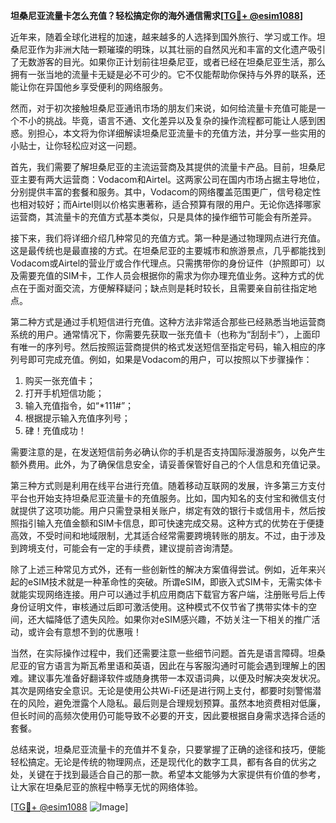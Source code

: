 **坦桑尼亚流量卡怎么充值？轻松搞定你的海外通信需求[[TG💪+ @esim1088](https://t.me/s/esim1088)]**

近年来，随着全球化进程的加速，越来越多的人选择到国外旅行、学习或工作。坦桑尼亚作为非洲大陆一颗璀璨的明珠，以其壮丽的自然风光和丰富的文化遗产吸引了无数游客的目光。如果你正计划前往坦桑尼亚，或者已经在坦桑尼亚生活，那么拥有一张当地的流量卡无疑是必不可少的。它不仅能帮助你保持与外界的联系，还能让你在异国他乡享受便利的网络服务。

然而，对于初次接触坦桑尼亚通讯市场的朋友们来说，如何给流量卡充值可能是一个不小的挑战。毕竟，语言不通、文化差异以及复杂的操作流程都可能让人感到困惑。别担心，本文将为你详细解读坦桑尼亚流量卡的充值方法，并分享一些实用的小贴士，让你轻松应对这一问题。

首先，我们需要了解坦桑尼亚的主流运营商及其提供的流量卡产品。目前，坦桑尼亚主要有两大运营商：Vodacom和Airtel。这两家公司在国内市场占据主导地位，分别提供丰富的套餐和服务。其中，Vodacom的网络覆盖范围更广，信号稳定性也相对较好；而Airtel则以价格实惠著称，适合预算有限的用户。无论你选择哪家运营商，其流量卡的充值方式基本类似，只是具体的操作细节可能会有所差异。

接下来，我们将详细介绍几种常见的充值方式。第一种是通过物理网点进行充值。这是最传统也是最直接的方式。在坦桑尼亚的主要城市和旅游景点，几乎都能找到Vodacom或Airtel的营业厅或合作代理点。只需携带你的身份证件（护照即可）以及需要充值的SIM卡，工作人员会根据你的需求为你办理充值业务。这种方式的优点在于面对面交流，方便解释疑问；缺点则是耗时较长，且需要亲自前往指定地点。

第二种方式是通过手机短信进行充值。这种方法非常适合那些已经熟悉当地运营商系统的用户。通常情况下，你需要先获取一张充值卡（也称为“刮刮卡”），上面印有唯一的序列号。然后按照运营商提供的格式发送短信至指定号码，输入相应的序列号即可完成充值。例如，如果是Vodacom的用户，可以按照以下步骤操作：

1. 购买一张充值卡；
2. 打开手机短信功能；
3. 输入充值指令，如“*111#”；
4. 根据提示输入充值序列号；
5. 硉！充值成功！

需要注意的是，在发送短信前务必确认你的手机是否支持国际漫游服务，以免产生额外费用。此外，为了确保信息安全，请妥善保管好自己的个人信息和充值记录。

第三种方式则是利用在线平台进行充值。随着移动互联网的发展，许多第三方支付平台也开始支持坦桑尼亚流量卡的充值服务。比如，国内知名的支付宝和微信支付就提供了这项功能。用户只需登录相关账户，绑定有效的银行卡或信用卡，然后按照指引输入充值金额和SIM卡信息，即可快速完成交易。这种方式的优势在于便捷高效，不受时间和地域限制，尤其适合经常需要跨境转账的朋友。不过，由于涉及到跨境支付，可能会有一定的手续费，建议提前咨询清楚。

除了上述三种常见方式外，还有一些创新性的解决方案值得尝试。例如，近年来兴起的eSIM技术就是一种革命性的突破。所谓eSIM，即嵌入式SIM卡，无需实体卡就能实现网络连接。用户可以通过手机应用商店下载官方客户端，注册账号后上传身份证明文件，审核通过后即可激活使用。这种模式不仅节省了携带实体卡的空间，还大幅降低了遗失风险。如果你对eSIM感兴趣，不妨关注一下相关的推广活动，或许会有意想不到的优惠哦！

当然，在实际操作过程中，我们还需要注意一些细节问题。首先是语言障碍。坦桑尼亚的官方语言为斯瓦希里语和英语，因此在与客服沟通时可能会遇到理解上的困难。建议事先准备好翻译软件或随身携带一本双语词典，以便及时解决突发状况。其次是网络安全意识。无论是使用公共Wi-Fi还是进行网上支付，都要时刻警惕潜在的风险，避免泄露个人隐私。最后则是合理规划预算。虽然本地资费相对低廉，但长时间的高频次使用仍可能导致不必要的开支，因此要根据自身需求选择合适的套餐。

总结来说，坦桑尼亚流量卡的充值并不复杂，只要掌握了正确的途径和技巧，便能轻松搞定。无论是传统的物理网点，还是现代化的数字工具，都有各自的优劣之处，关键在于找到最适合自己的那一款。希望本文能够为大家提供有价值的参考，让大家在坦桑尼亚的旅程中畅享无忧的网络体验。

[[TG💪+ @esim1088](https://t.me/s/esim1088) ![Image](https://i.postimg.cc/4NQfJmqS/Snipaste-2025-05-13-00-14-12.png)]